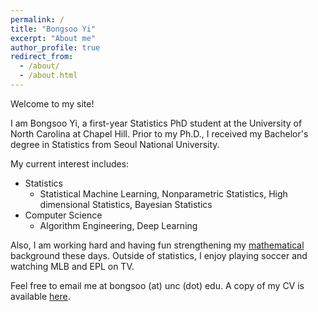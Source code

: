 ```yaml
---
permalink: /
title: "Bongsoo Yi"
excerpt: "About me"
author_profile: true
redirect_from:
  - /about/
  - /about.html
---
```

Welcome to my site!  

I am Bongsoo Yi, a first-year Statistics PhD student at the University of North Carolina at Chapel Hill. Prior to my Ph.D., I received my Bachelor's degree in Statistics from Seoul National University.


My current interest includes:  
* Statistics
  * Statistical Machine Learning, Nonparametric Statistics, High dimensional Statistics, Bayesian Statistics
* Computer Science
  * Algorithm Engineering, Deep Learning

Also, I am working hard and having fun strengthening my [mathematical](https://austinyi.github.io/notes/) background these days.
Outside of statistics, I enjoy playing soccer and watching MLB and EPL on TV.

Feel free to email me at bongsoo (at) unc (dot) edu. A copy of my CV is available [here](https://austinyi.github.io/assets/CV.pdf).

